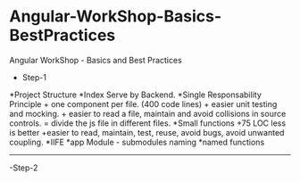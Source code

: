 # Angular-WorkShop-Basics-BestPractices
Angular WorkShop - Basics and Best Practices


- Step-1

*Project Structure
*Index Serve by Backend.
*Single Responsability Principle
    + one component per file. (400 code lines)
    + easier unit testing and mocking.
    + easier to read a file, maintain and avoid collisions in source controls.
    = divide the js file in different files.
*Small functions
    +75 LOC less is better
    +easier to read, maintain, test, reuse, avoid bugs, avoid unwanted coupling.
*IIFE
*app Module - submodules naming
*named functions


--------------------------------------------------------------------------

-Step-2